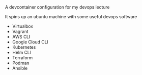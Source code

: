 A devcontainer configuration for my devops lecture

It spins up an ubuntu machine with some useful devops software
- Virtualbox
- Vagrant
- AWS CLI
- Google Cloud CLI
- Kubernetes
- Helm CLI
- Terraform
- Podman
- Ansible
